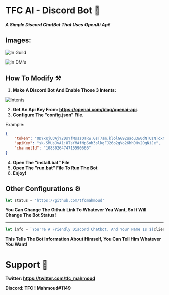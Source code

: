 # TFC AI - Discord Bot 🤖
##### A Simple Discord ChatBot That Uses OpenAi Api!

## Images:
![In Guild](https://media.discordapp.net/attachments/905123644789895170/1094290447062544456/Screenshot_2023-04-08_185435.png)

![In DM's](https://media.discordapp.net/attachments/905123644789895170/1094290447276441801/Screenshot_2023-04-08_185421.png)

## How To Modify ⚒️
1. **Make A Discord Bot And Enable Those 3 Intents:**

![Intents](https://cdn.discordapp.com/attachments/905123644789895170/1094294636694089918/Screenshot_2023-04-08_191605.png)

2. **Get An Api Key From: https://openai.com/blog/openai-api**.
3. **Configure The "config.json" File**.

Example: 

```json
{
    "token": "ODYxKjU3AjY2DsYfMsszOTRw.GsT7sm.klolGG92uaou3w0dNTUzNTcxNTQ0MTQ0NTQz",
    "apiKey": "sk-SMUsJvA1j8TsYMAfNpSoh3slkgFJ26o2gVo26hhDHv2OgNiJe",
    "channelId": "1083026474715590666"
}
```

4. **Open The "install.bat" File**
5. **Open The "run.bat" File To Run The Bot**
6. **Enjoy!**

## Other Configurations ⚙️

```js
let status = 'https://github.com/tfcmahmoud'
```
**You Can Change The Github Link To Whatever You Want, So It Will Change The Bot Status!**
_______________________________
```js
let info = `You're A Friendly Discord Chatbot, And Your Name Is ${client.user.username}`
```
**This Tells The Bot Information About Himself, You Can Tell Him Whatever You Want!**

# Support 💼
**Twitter: https://twitter.com/tfc_mahmoud**

**Discord: TFC ! Mahmoud#1149**